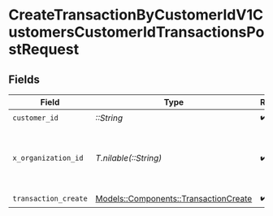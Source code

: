 # CreateTransactionByCustomerIdV1CustomersCustomerIdTransactionsPostRequest


## Fields

| Field                                                                             | Type                                                                              | Required                                                                          | Description                                                                       | Example                                                                           |
| --------------------------------------------------------------------------------- | --------------------------------------------------------------------------------- | --------------------------------------------------------------------------------- | --------------------------------------------------------------------------------- | --------------------------------------------------------------------------------- |
| `customer_id`                                                                     | *::String*                                                                        | :heavy_check_mark:                                                                | N/A                                                                               |                                                                                   |
| `x_organization_id`                                                               | *T.nilable(::String)*                                                             | :heavy_check_mark:                                                                | The unique identifier for the organization making the request                     | org_12345                                                                         |
| `transaction_create`                                                              | [Models::Components::TransactionCreate](../../models/shared/transactioncreate.md) | :heavy_check_mark:                                                                | N/A                                                                               |                                                                                   |